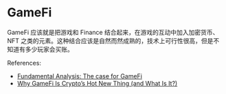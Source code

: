 # GameFi

GameFi 应该就是把游戏和 Finance 结合起来，在游戏的互动中加入加密货币、NFT 之类的元素。这种结合应该是自然而然成熟的，技术上可行性很高，但是不知道有多少玩家会买账。


References: 
- [Fundamental Analysis: The case for GameFi](https://akado.medium.com/fundamental-analysis-the-case-for-gamefi-2dd77a556148)
- [Why GameFi Is Crypto’s Hot New Thing (and What Is It?)](https://www.bloomberg.com/news/articles/2022-01-15/gamefi-is-a-new-crypto-craze-what-s-it-all-about-quicktake)


